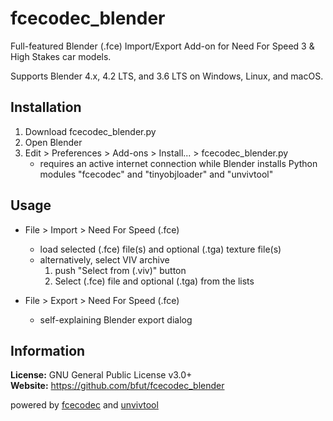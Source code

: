 # fcecodec_blender
Full-featured Blender (.fce) Import/Export Add-on for Need For Speed 3 & High Stakes car models.

Supports Blender 4.x, 4.2 LTS, and 3.6 LTS on Windows, Linux, and macOS.

## Installation
1. Download fcecodec_blender.py
1. Open Blender
1. Edit > Preferences > Add-ons > Install... > fcecodec_blender.py
   - requires an active internet connection while Blender installs Python modules "fcecodec" and "tinyobjloader" and "unvivtool"

## Usage
 * File > Import > Need For Speed (.fce)
    - load selected (.fce) file(s) and optional (.tga) texture file(s)
    - alternatively, select VIV archive
        1. push "Select from (.viv)" button
        2. Select (.fce) file and optional (.tga) from the lists

* File > Export > Need For Speed (.fce)
    - self-explaining Blender export dialog

## Information
__License:__ GNU General Public License v3.0+<br/>
__Website:__ <https://github.com/bfut/fcecodec_blender>

powered by [fcecodec](https://github.com/bfut/fcecodec) and [unvivtool](https://github.com/bfut/unvivtool)
